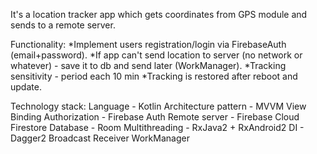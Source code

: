 It's a location tracker app which gets coordinates from GPS module and sends to a remote server. 

Functionality:
*Implement users registration/login via FirebaseAuth (email+password).
*If app can't send location to server (no network or whatever) - save it to db and send later (WorkManager).
*Tracking sensitivity - period each 10 min
*Tracking is restored after reboot and update.

Technology stack: 
Language - Kotlin
Architecture pattern - MVVM
View Binding 
Authorization - Firebase Auth
Remote server - Firebase Cloud Firestore
Database - Room
Multithreading - RxJava2 + RxAndroid2 
DI - Dagger2 
Broadcast Receiver
WorkManager